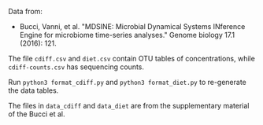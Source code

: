 Data from:

- Bucci, Vanni, et al. "MDSINE: Microbial Dynamical Systems INference Engine for microbiome time-series analyses." Genome biology 17.1 (2016): 121.

The file ```cdiff.csv``` and ```diet.csv``` contain OTU tables of concentrations, while ```cdiff-counts.csv``` has sequencing counts.

Run ```python3 format_cdiff.py``` and ```python3 format_diet.py``` to re-generate the data tables.

The files in ```data_cdiff``` and ```data_diet``` are from the supplementary material of the Bucci et al.